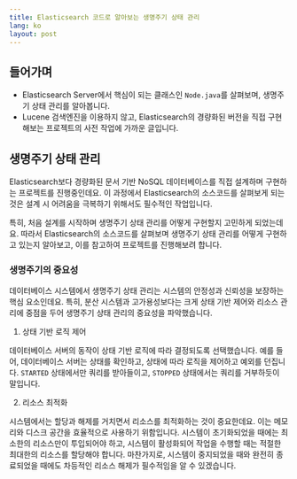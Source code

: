 ```yaml
---
title: Elasticsearch 코드로 알아보는 생명주기 상태 관리
lang: ko
layout: post
---
```


## 들어가며

- Elasticsearch Server에서 핵심이 되는 클래스인 `Node.java`를 살펴보며, 생명주기 상태 관리를 알아봅니다.
- Lucene 검색엔진을 이용하지 않고, Elasticsearch의 경량화된 버전을 직접 구현해보는 프로젝트의 사전 작업에 가까운 글입니다.

## 생명주기 상태 관리

Elasticsearch보다 경량화된 문서 기반 NoSQL 데이터베이스를 직접 설계하며 구현하는 프로젝트를 진행중인데요. 이 과정에서 Elasticsearch의 소스코드를 살펴보게 되는 것은 설계 시 어려움을 극복하기 위해서도 필수적인 작업입니다.

특히, 처음 설계를 시작하며 생명주기 상태 관리를 어떻게 구현할지 고민하게 되었는데요. 따라서 Elasticsearch의 소스코드를 살펴보며 생명주기 상태 관리를 어떻게 구현하고 있는지 알아보고, 이를 참고하여 프로젝트를 진행해보려 합니다.

### 생명주기의 중요성

데이터베이스 시스템에서 생명주기 상태 관리는 시스템의 안정성과 신뢰성을 보장하는 핵심 요소인데요. 특히, 분산 시스템과 고가용성보다는 크게 상태 기반 제어와 리소스 관리에 중점을 두어 생명주기 상태 관리의 중요성을 파악했습니다.

1. 상태 기반 로직 제어

데이터베이스 서버의 동작이 상태 기반 로직에 따라 결정되도록 선택했습니다. 예를 들어, 데이터베이스 서버는 상태를 확인하고, 상태에 따라 로직을 제어하고 예외를 던집니다. `STARTED` 상태에서만 쿼리를 받아들이고, `STOPPED` 상태에서는 쿼리를 거부하듯이 말입니다.

2. 리소스 최적화

시스템에서는 할당과 해제를 거치면서 리소스를 최적화하는 것이 중요한데요. 이는 메모리와 디스크 공간을 효율적으로 사용하기 위함입니다. 시스템이 초기화되었을 때에는 최소한의 리소스만이 투입되어야 하고, 시스템이 활성화되어 작업을 수행할 때는 적절한 최대한의 리소스를 할당해야 합니다. 마찬가지로, 시스템이 중지되었을 때와 완전히 종료되었을 때에도 차등적인 리소스 해제가 필수적임을 알 수 있겠습니다.
